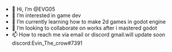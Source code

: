 - 👋 Hi, I’m @EVG05
- 👀 I’m interested in game dev
- 🌱 I’m currently learning how to make 2d games in godot engine
- 💞️ I’m looking to collaborate on works after i mastered godot
- 📫 How to reach me via email or discord gmail:will update soon discord:Evin_The_crow#7391

<!---
EVG05/EVG05 is a ✨ special ✨ repository because its `README.md` (this file) appears on your GitHub profile.
You can click the Preview link to take a look at your changes.
--->
